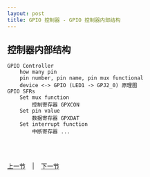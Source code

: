 ```yaml
---
layout: post
title: GPIO 控制器 - GPIO 控制器内部结构 
---
```


## 控制器内部结构
	GPIO Controller
		how many pin
		pin number, pin name, pin mux functional
		device <-> GPIO (LED1 -> GPJ2_0) 原理图
	GPIO SFRs
		Set mux function
			控制寄存器 GPXCON
		Set pin value
			数据寄存器 GPXDAT
		Set interrupt function
			中断寄存器 ...
	

<br> <br> 
<div> <a href="chp2-4.html">上一节</a> &nbsp;&nbsp; | &nbsp;&nbsp; <a href="chp3-2.html">下一节</a> </div> <br> <br>